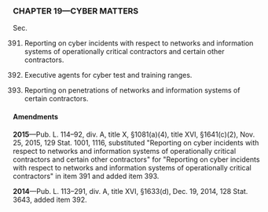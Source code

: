 ### **CHAPTER 19—CYBER MATTERS** ###

Sec.

391. Reporting on cyber incidents with respect to networks and information systems of operationally critical contractors and certain other contractors.

392. Executive agents for cyber test and training ranges.

393. Reporting on penetrations of networks and information systems of certain contractors.

#### Amendments ####

**2015**—Pub. L. 114–92, div. A, title X, §1081(a)(4), title XVI, §1641(c)(2), Nov. 25, 2015, 129 Stat. 1001, 1116, substituted "Reporting on cyber incidents with respect to networks and information systems of operationally critical contractors and certain other contractors" for "Reporting on cyber incidents with respect to networks and information systems of operationally critical contractors" in item 391 and added item 393.

**2014**—Pub. L. 113–291, div. A, title XVI, §1633(d), Dec. 19, 2014, 128 Stat. 3643, added item 392.
